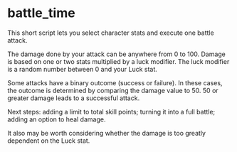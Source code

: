 battle_time
===========

This short script lets you select character stats and execute one battle attack.

The damage done by your attack can be anywhere from 0 to 100. Damage is based on one or two stats multiplied by a luck modifier. The luck modifier is a random number between 0 and your Luck stat.

Some attacks have a binary outcome (success or failure). In these cases, the outcome is determined by comparing the damage value to 50. 50 or greater damage leads to a successful attack.

Next steps: adding a limit to total skill points; turning it into a full battle; adding an option to heal damage.

It also may be worth considering whether the damage is too greatly dependent on the Luck stat.